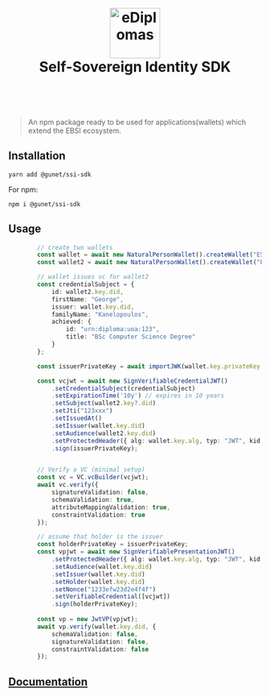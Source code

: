 
<h1 align="center">
  <br>
  <a href="https://ediplomas.gr"><img src="https://ediplomas.gr/static/media/eDiplomasLogo.4c1b3fe7.svg" alt="eDiplomas" width="100"></a>
  <br><center>Self-Sovereign Identity SDK</center>
  <br>
</h1>
<br>

> An npm package ready to be used for applications(wallets) which extend the EBSI ecosystem.

## Installation

```
yarn add @gunet/ssi-sdk
```

For npm:

```
npm i @gunet/ssi-sdk
```



## Usage


```typescript
		// create two wallets
		const wallet = await new NaturalPersonWallet().createWallet("ES256"); 
		const wallet2 = await new NaturalPersonWallet().createWallet("ES256"); 

		// wallet issues vc for wallet2
		const credentialSubject = {
			id: wallet2.key.did,
			firstName: "George",
			issuer: wallet.key.did,
			familyName: "Kanelopoulos",
			achieved: {
				id: "urn:diploma:uoa:123",
				title: "BSc Computer Science Degree"
			}
		};

		const issuerPrivateKey = await importJWK(wallet.key.privateKey, wallet.key.alg);

		const vcjwt = await new SignVerifiableCredentialJWT()
			.setCredentialSubject(credentialSubject)
			.setExpirationTime('10y') // expires in 10 years
			.setSubject(wallet2.key?.did)
			.setJti("123xxx")
			.setIssuedAt()
			.setIssuer(wallet.key.did)
			.setAudience(wallet2.key.did)
			.setProtectedHeader({ alg: wallet.key.alg, typ: "JWT", kid: wallet.key.did })
			.sign(issuerPrivateKey);


		// Verify a VC (minimal setup)
		const vc = VC.vcBuilder(vcjwt);
		await vc.verify({
			signatureValidation: false,
			schemaValidation: true,
			attributeMappingValidation: true,
			constraintValidation: true
		});

		// assume that holder is the issuer
		const holderPrivateKey = issuerPrivateKey;
		const vpjwt = await new SignVerifiablePresentationJWT()
			.setProtectedHeader({ alg: wallet.key.alg, typ: "JWT", kid: wallet.key.did })
			.setAudience(wallet.key.did)
			.setIssuer(wallet.key.did)
			.setHolder(wallet.key.did)
			.setNonce("1233efw23d2e4f4f")
			.setVerifiableCredential([vcjwt])
			.sign(holderPrivateKey);
			
		const vp = new JwtVP(vpjwt);
		await vp.verify(wallet.key.did, {
			schemaValidation: false,
			signatureValidation: false,
			constraintValidation: false
		});
```

## [Documentation](https://open.gunet.gr/ssi-pack)
